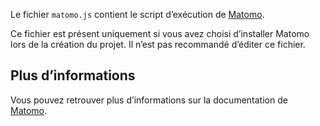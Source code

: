 Le fichier `matomo.js` contient le script d’exécution de [Matomo](https://fr.matomo.org/).

<doc-alert type="info">
Ce fichier est présent uniquement si vous avez choisi d’installer Matomo lors de la création du projet.
</doc-alert>

<doc-alert type="warning">
Il n’est pas recommandé d’éditer ce fichier.
</doc-alert>

## Plus d’informations

Vous pouvez retrouver plus d’informations sur la documentation de [Matomo](https://developer.matomo.org/guides/tracking-javascript-guide).
